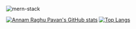 ![mern-stack](https://user-images.githubusercontent.com/93469725/206485821-f66f36ac-7f1f-4666-962b-73293cf9d542.png)




[![Annam Raghu Pavan's GitHub stats](https://github-readme-stats.vercel.app/api?username=AR-Pavan&theme=synthwave&show_icons=true)](https://github.com/AR-Pavan/github-readme-stats)
[![Top Langs](https://github-readme-stats.vercel.app/api/top-langs/?username=AR-Pavan&theme=synthwave)](https://github.com/AR-Pavan/github-readme-stats)



